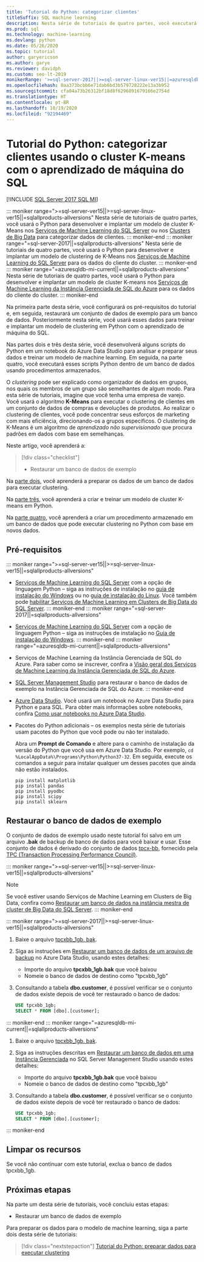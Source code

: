 ```yaml
---
title: 'Tutorial do Python: categorizar clientes'
titleSuffix: SQL machine learning
description: Nesta série de tutoriais de quatro partes, você executará o clustering de clientes, com K-Means, em um banco de dados usando Python com o aprendizado de máquina do SQL.
ms.prod: sql
ms.technology: machine-learning
ms.devlang: python
ms.date: 05/26/2020
ms.topic: tutorial
author: garyericson
ms.author: garye
ms.reviewer: davidph
ms.custom: seo-lt-2019
monikerRange: '>=sql-server-2017||>=sql-server-linux-ver15||=azuresqldb-mi-current||=sqlallproducts-allversions'
ms.openlocfilehash: 0aa373bcbb6e71dab6bd3b579728222e13a3b952
ms.sourcegitcommit: cfa04a73b26312bf18d8f6296891679166e2754d
ms.translationtype: HT
ms.contentlocale: pt-BR
ms.lasthandoff: 10/19/2020
ms.locfileid: "92194469"
---
```

# <a name="python-tutorial-categorizing-customers-using-k-means-clustering-with-sql-machine-learning"></a>Tutorial do Python: categorizar clientes usando o cluster K-means com o aprendizado de máquina do SQL
[!INCLUDE [SQL Server 2017 SQL MI](../../includes/applies-to-version/sqlserver2017-asdbmi.md)]

::: moniker range=">=sql-server-ver15||>=sql-server-linux-ver15||=sqlallproducts-allversions"
Nesta série de tutoriais de quatro partes, você usará o Python para desenvolver e implantar um modelo de cluster K-Means nos [Serviços de Machine Learning do SQL Server](../sql-server-machine-learning-services.md) ou nos [Clusters de Big Data](../../big-data-cluster/machine-learning-services.md) para categorizar dados de clientes.
::: moniker-end
::: moniker range="=sql-server-2017||=sqlallproducts-allversions"
Nesta série de tutoriais de quatro partes, você usará o Python para desenvolver e implantar um modelo de clustering de K-Means nos [Serviços de Machine Learning do SQL Server](../sql-server-machine-learning-services.md) para os dados do cliente do cluster.
::: moniker-end
::: moniker range="=azuresqldb-mi-current||=sqlallproducts-allversions"
Nesta série de tutoriais de quatro partes, você usará o Python para desenvolver e implantar um modelo de cluster K-means nos [Serviços de Machine Learning da Instância Gerenciada de SQL do Azure](/azure/azure-sql/managed-instance/machine-learning-services-overview) para os dados do cliente do cluster.
::: moniker-end

Na primeira parte desta série, você configurará os pré-requisitos do tutorial e, em seguida, restaurará um conjunto de dados de exemplo para um banco de dados. Posteriormente nesta série, você usará esses dados para treinar e implantar um modelo de clustering em Python com o aprendizado de máquina do SQL.

Nas partes dois e três desta série, você desenvolverá alguns scripts do Python em um notebook do Azure Data Studio para analisar e preparar seus dados e treinar um modelo de machine learning. Em seguida, na parte quatro, você executará esses scripts Python dentro de um banco de dados usando procedimentos armazenados.

O *clustering* pode ser explicado como organizador de dados em grupos, nos quais os membros de um grupo são semelhantes de algum modo. Para esta série de tutoriais, imagine que você tenha uma empresa de varejo. Você usará o algoritmo **K-Means** para executar o clustering de clientes em um conjunto de dados de compras e devoluções de produtos. Ao realizar o clustering de clientes, você pode concentrar seus esforços de marketing com mais eficiência, direcionando-os a grupos específicos. O clustering de K-Means é um algoritmo de *aprendizado não supervisionado* que procura padrões em dados com base em semelhanças.

Neste artigo, você aprenderá a:

> [!div class="checklist"]
> * Restaurar um banco de dados de exemplo

Na [parte dois](python-clustering-model-prepare-data.md), você aprenderá a preparar os dados de um banco de dados para executar clustering.

Na [parte três](python-clustering-model-build.md), você aprenderá a criar e treinar um modelo de cluster K-means em Python.

Na [parte quatro](python-clustering-model-deploy.md), você aprenderá a criar um procedimento armazenado em um banco de dados que pode executar clustering no Python com base em novos dados.

## <a name="prerequisites"></a>Pré-requisitos

::: moniker range=">=sql-server-ver15||>=sql-server-linux-ver15||=sqlallproducts-allversions"
* [Serviços de Machine Learning do SQL Server](../sql-server-machine-learning-services.md) com a opção de linguagem Python – siga as instruções de instalação no [guia de instalação do Windows](../install/sql-machine-learning-services-windows-install.md) ou no [guia de instalação do Linux](../../linux/sql-server-linux-setup-machine-learning.md?toc=%252fsql%252fmachine-learning%252ftoc.json&view=sql-server-linux-ver15). Você também pode [habilitar Serviços de Machine Learning em Clusters de Big Data do SQL Server](../../big-data-cluster/machine-learning-services.md).
::: moniker-end
::: moniker range="=sql-server-2017||=sqlallproducts-allversions"
* [Serviços de Machine Learning do SQL Server](../sql-server-machine-learning-services.md) com a opção de linguagem Python – siga as instruções de instalação no [Guia de instalação do Windows](../install/sql-machine-learning-services-windows-install.md).
::: moniker-end
::: moniker range="=azuresqldb-mi-current||=sqlallproducts-allversions"
* Serviços de Machine Learning da Instância Gerenciada de SQL do Azure. Para saber como se inscrever, confira a [Visão geral dos Serviços de Machine Learning da Instância Gerenciada de SQL do Azure](/azure/azure-sql/managed-instance/machine-learning-services-overview).

* [SQL Server Management Studio](../../ssms/download-sql-server-management-studio-ssms.md) para restaurar o banco de dados de exemplo na Instância Gerenciada de SQL do Azure.
::: moniker-end

* [Azure Data Studio](../../azure-data-studio/what-is.md). Você usará um notebook no Azure Data Studio para Python e para SQL. Para obter mais informações sobre notebooks, confira [Como usar notebooks no Azure Data Studio](../../azure-data-studio/notebooks/notebooks-guidance.md).

* Pacotes do Python adicionais – os exemplos nesta série de tutoriais usam pacotes do Python que você pode ou não ter instalado.

  Abra um **Prompt de Comando** e altere para o caminho de instalação da versão do Python que você usa em Azure Data Studio. Por exemplo, `cd %LocalAppData%\Programs\Python\Python37-32`. Em seguida, execute os comandos a seguir para instalar qualquer um desses pacotes que ainda não estão instalados.

  ```console
  pip install matplotlib
  pip install pandas
  pip install pyodbc
  pip install scipy
  pip install sklearn
  ```

## <a name="restore-the-sample-database"></a>Restaurar o banco de dados de exemplo

O conjunto de dados de exemplo usado neste tutorial foi salvo em um arquivo **.bak** de backup de banco de dados para você baixar e usar. Esse conjunto de dados é derivado do conjunto de dados [tpcx-bb](http://www.tpc.org/tpcx-bb/default5.asp), fornecido pela [TPC (Transaction Processing Performance Council)](http://www.tpc.org/).

::: moniker range=">=sql-server-ver15||>=sql-server-linux-ver15||=sqlallproducts-allversions"
> [!NOTE]
> Se você estiver usando Serviços de Machine Learning em Clusters de Big Data, confira como [Restaurar um banco de dados na instância mestra de cluster de Big Data do SQL Server](../../big-data-cluster/data-ingestion-restore-database.md).
::: moniker-end

::: moniker range=">=sql-server-2017||>=sql-server-linux-ver15||=sqlallproducts-allversions"
1. Baixe o arquivo [tpcxbb_1gb. bak](https://sqlchoice.blob.core.windows.net/sqlchoice/static/tpcxbb_1gb.bak).

1. Siga as instruções em [Restaurar um banco de dados de um arquivo de backup](../../azure-data-studio/tutorial-backup-restore-sql-server.md#restore-a-database-from-a-backup-file) no Azure Data Studio, usando estes detalhes:

   * Importe do arquivo **tpcxbb_1gb.bak** que você baixou
   * Nomeie o banco de dados de destino como "tpcxbb_1gb"

1. Consultando a tabela **dbo.customer**, é possível verificar se o conjunto de dados existe depois de você ter restaurado o banco de dados:

    ```sql
    USE tpcxbb_1gb;
    SELECT * FROM [dbo].[customer];
    ```
::: moniker-end
::: moniker range="=azuresqldb-mi-current||=sqlallproducts-allversions"
1. Baixe o arquivo [tpcxbb_1gb. bak](https://sqlchoice.blob.core.windows.net/sqlchoice/static/tpcxbb_1gb.bak).

1. Siga as instruções descritas em [Restaurar um banco de dados em uma Instância Gerenciada](/azure/sql-database/sql-database-managed-instance-get-started-restore) no SQL Server Management Studio usando estes detalhes:

   * Importe do arquivo **tpcxbb_1gb.bak** que você baixou
   * Nomeie o banco de dados de destino como "tpcxbb_1gb"

1. Consultando a tabela **dbo.customer**, é possível verificar se o conjunto de dados existe depois de você ter restaurado o banco de dados:

    ```sql
    USE tpcxbb_1gb;
    SELECT * FROM [dbo].[customer];
    ```
::: moniker-end

## <a name="clean-up-resources"></a>Limpar os recursos

Se você não continuar com este tutorial, exclua o banco de dados tpcxbb_1gb.

## <a name="next-steps"></a>Próximas etapas

Na parte um desta série de tutoriais, você concluiu estas etapas:

* Restaurar um banco de dados de exemplo

Para preparar os dados para o modelo de machine learning, siga a parte dois desta série de tutoriais:

> [!div class="nextstepaction"]
> [Tutorial do Python: preparar dados para executar clustering](python-clustering-model-prepare-data.md)